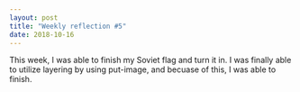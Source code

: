 ```yaml
---
layout: post
title: "Weekly reflection #5"
date: 2018-10-16
---
```


This week, I was able to finish my Soviet flag and turn it in. I was finally able to utilize layering by using put-image, and becuase of this, I was able to finish. 
 
